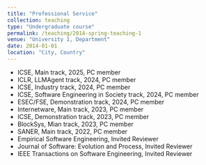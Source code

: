 ```yaml
---
title: "Professional Service"
collection: teaching
type: "Undergraduate course"
permalink: /teaching/2014-spring-teaching-1
venue: "University 1, Department"
date: 2014-01-01
location: "City, Country"
---
```


- ICSE, Main track, 2025, PC member
- ICLR, LLMAgent track, 2024, PC member
- ICSE, Industry track, 2024, PC member
- ICSE, Software Engineering in Society track, 2024, PC member
- ESEC/FSE, Demonstration track, 2024, PC member
- Internetware, Main track, 2023, PC member
- ICSE, Demonstration track, 2023, PC member
- BlockSys, Mian track, 2023, PC member
- SANER, Main track, 2022, PC member
- Empirical Software Engineering, Invited Reviewer
- Journal of Software: Evolution and Process, Invited Reviewer
- IEEE Transactions on Software Engineering, Invited Reviewer
